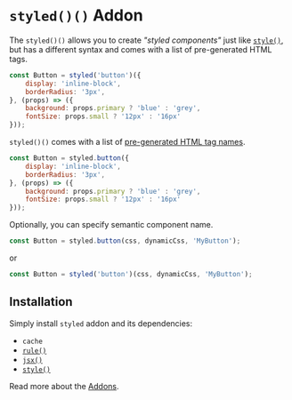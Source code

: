 # `styled()()` Addon

The `styled()()` allows you to create *"styled components"* just like
[`style()`](./style.md), but has a different syntax and comes with a list of
pre-generated HTML tags.

```jsx
const Button = styled('button')({
    display: 'inline-block',
    borderRadius: '3px',
}, (props) => ({
    background: props.primary ? 'blue' : 'grey',
    fontSize: props.small ? '12px' : '16px'
}));
```

`styled()()` comes with a list of [pre-generated HTML tag names](../addon/styled.js).

```jsx
const Button = styled.button({
    display: 'inline-block',
    borderRadius: '3px',
}, (props) => ({
    background: props.primary ? 'blue' : 'grey',
    fontSize: props.small ? '12px' : '16px'
}));
```

Optionally, you can specify semantic component name.

```js
const Button = styled.button(css, dynamicCss, 'MyButton');
```

or

```js
const Button = styled('button')(css, dynamicCss, 'MyButton');
```


## Installation

Simply install `styled` addon and its dependencies:

- `cache`
- [`rule()`](./rule.md)
- [`jsx()`](./jsx.md)
- [`style()`](./style.md)

Read more about the [Addons](./Addons.md).
